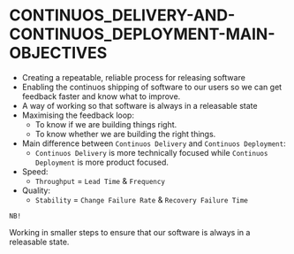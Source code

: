 # CONTINUOS_DELIVERY-AND-CONTINUOS_DEPLOYMENT-MAIN-OBJECTIVES

* Creating a repeatable, reliable process for releasing software
* Enabling the continuos shipping of software to our users so we can get feedback faster and know what to improve.
* A way of working so that software is always in a releasable state
* Maximising the feedback loop:
  - To know if we are building things right.
  - To know whether we are building the right things.
* Main difference between `Continuos Delivery` and `Continuos Deployment`:
  - `Continuos Delivery` is more technically focused while `Continuos Deployment` is more product focused.
* Speed:
  - `Throughput` = `Lead Time` & `Frequency`
* Quality:
  - `Stability` = `Change Failure Rate` & `Recovery Failure Time`

`NB!`

Working in smaller steps to ensure that our software is always in a releasable state.


